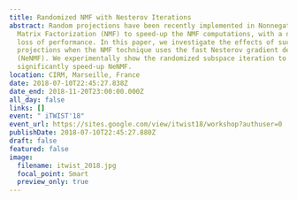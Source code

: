 ```yaml
---
title: Randomized NMF with Nesterov Iterations
abstract: Random projections have been recently implemented in Nonnegative
  Matrix Factorization (NMF) to speed-up the NMF computations, with a negligible
  loss of performance. In this paper, we investigate the effects of such
  projections when the NMF technique uses the fast Nesterov gradient descent
  (NeNMF). We experimentally show the randomized subspace iteration to
  significantly speed-up NeNMF.
location: CIRM, Marseille, France
date: 2018-07-10T22:45:27.838Z
date_end: 2018-11-20T23:00:00.000Z
all_day: false
links: []
event: " iTWIST'18"
event_url: https://sites.google.com/view/itwist18/workshop?authuser=0
publishDate: 2018-07-10T22:45:27.880Z
draft: false
featured: false
image:
  filename: itwist_2018.jpg
  focal_point: Smart
  preview_only: true
---
```

